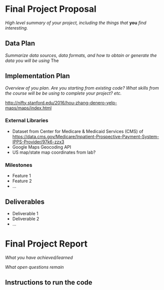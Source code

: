 # Final Project Proposal
*High level summary of your project, including the things that* **you** *find interesting.*

## Data Plan
*Summarize data sources, data formats, and how to obtain or generate the data you will be using*
The

## Implementation Plan
*Overview of you plan. Are you starting from existing code? What skills from the course will be be using to complete your project? etc.*

http://nifty.stanford.edu/2016/hou-zhang-denero-yelp-maps/maps/index.html

### External Libraries
- Dataset from Center for Medicare & Medicaid Services (CMS) of  https://data.cms.gov/Medicare/Inpatient-Prospective-Payment-System-IPPS-Provider/97k6-zzx3
- Google Maps Geocoding API
- US map/state map coordinates from lab?

### Milestones
- Feature 1
- Feature 2
- ...


## Deliverables
- Deliverable 1
- Deliverable 2
- ...

# Final Project Report
*What you have achieved/learned*

*What open questions remain*

## Instructions to run the code
